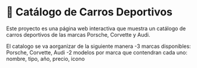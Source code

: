 # 🚗 Catálogo de Carros Deportivos

Este proyecto es una página web interactiva que muestra un catálogo de carros deportivos de las marcas Porsche, Corvette y Audi.

El catalogo se va aorganizar de la siguiente manera
-3 marcas disponibles: Porsche, Corvette, Audi
-2 modelos por marca que contendran cada uno: nombre, tipo, año, precio, icono
